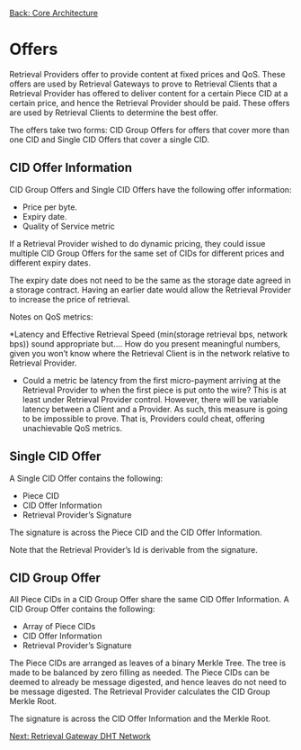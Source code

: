 [Back: Core Architecture](corearchitecture.md)

# Offers

Retrieval Providers offer to provide content at fixed prices and QoS. These offers are used by Retrieval Gateways to prove to Retrieval Clients that a Retrieval Provider has offered to deliver content for a certain Piece CID at a certain price, and hence the Retrieval Provider should be paid. These offers are used by Retrieval Clients to determine the best offer.

The offers take two forms: CID Group Offers for offers that cover more than one CID and Single CID Offers that cover a single CID.

## CID Offer Information

CID Group Offers and Single CID Offers have the following offer information:

* Price per  byte.
* Expiry date.
* Quality of Service metric

If a Retrieval Provider wished to do dynamic pricing, they could issue multiple CID Group Offers for the same set of CIDs for different prices and different expiry dates.

The expiry date does not need to be the same as the storage date agreed in a storage contract. Having an earlier date would allow the Retrieval Provider to increase the price of retrieval.

Notes on QoS metrics:

*Latency and Effective Retrieval Speed (min(storage retrieval bps, network bps)) sound appropriate but…. How do you present meaningful numbers, given you won’t know where the Retrieval Client is in the network relative to Retrieval Provider.
* Could a metric be latency from the first micro-payment arriving at the Retrieval Provider to when the first piece is put onto the wire? This is at least under Retrieval Provider control. However, there will be variable latency between a Client and a Provider. As such, this measure is going to be impossible to prove. That is, Providers could cheat, offering unachievable QoS metrics. 

## Single CID Offer

A Single CID Offer contains the following:

* Piece CID
* CID Offer Information
* Retrieval Provider’s Signature

The signature is across the Piece CID and the CID Offer Information. 

Note that the Retrieval Provider’s Id is derivable from the signature.

## CID Group Offer

All Piece CIDs in a CID Group Offer share the same CID Offer Information. A CID Group Offer contains the following:

* Array of Piece CIDs
* CID Offer Information
* Retrieval Provider’s Signature

The Piece CIDs are arranged as leaves of a binary Merkle Tree. The tree is made to be balanced by zero filling as needed. The Piece CIDs can be deemed to already be message digested, and hence leaves do not need to be message digested. The Retrieval Provider calculates the CID Group Merkle Root. 

The signature is across the CID Offer Information and the Merkle Root.

[Next: Retrieval Gateway DHT Network](dhtnetwork.md)
